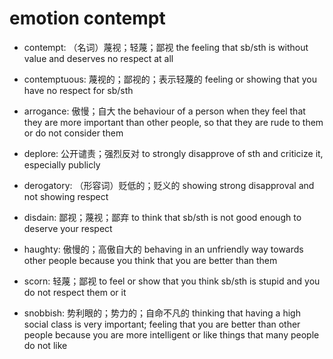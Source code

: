 # emotion contempt

- contempt: （名词）蔑视；轻蔑；鄙视 the feeling that sb/sth is without value and deserves no respect at all
- contemptuous: 蔑视的；鄙视的；表示轻蔑的 feeling or showing that you have no respect for sb/sth

- arrogance: 傲慢；自大 the behaviour of a person when they feel that they are more important than other people, so that they are rude to them or do not consider them

- deplore: 公开谴责；强烈反对 to strongly disapprove of sth and criticize it, especially publicly
- derogatory: （形容词）贬低的；贬义的 showing strong disapproval and not showing respect
- disdain: 鄙视；蔑视；鄙弃 to think that sb/sth is not good enough to deserve your respect
- haughty: 傲慢的；高傲自大的 behaving in an unfriendly way towards other people because you think that you are better than them
- scorn: 轻蔑；鄙视 to feel or show that you think sb/sth is stupid and you do not respect them or it
- snobbish: 势利眼的；势力的；自命不凡的 thinking that having a high social class is very important; feeling that you are better than other people because you are more intelligent or like things that many people do not like
